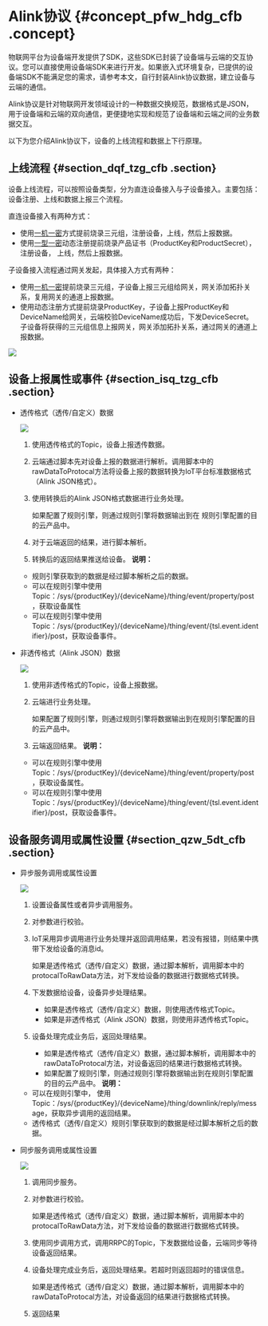 # Alink协议 {#concept_pfw_hdg_cfb .concept}

物联网平台为设备端开发提供了SDK，这些SDK已封装了设备端与云端的交互协议。您可以直接使用设备端SDK来进行开发。如果嵌入式环境复杂，已提供的设备端SDK不能满足您的需求，请参考本文，自行封装Alink协议数据，建立设备与云端的通信。

Alink协议是针对物联网开发领域设计的一种数据交换规范，数据格式是JSON，用于设备端和云端的双向通信，更便捷地实现和规范了设备端和云端之间的业务数据交互。

以下为您介绍Alink协议下，设备的上线流程和数据上下行原理。

## 上线流程 {#section_dqf_tzg_cfb .section}

设备上线流程，可以按照设备类型，分为直连设备接入与子设备接入。主要包括：设备注册、上线和数据上报三个流程。

直连设备接入有两种方式：

-   使用[一机一密](intl.zh-CN/设备端开发指南/C-SDK/设备安全认证/一机一密.md#)方式提前烧录三元组，注册设备，上线，然后上报数据。
-   使用[一型一密](intl.zh-CN/设备端开发指南/C-SDK/设备安全认证/一型一密.md#)动态注册提前烧录产品证书（ProductKey和ProductSecret），注册设备， 上线，然后上报数据。

子设备接入流程通过网关发起，具体接入方式有两种：

-   使用[一机一密](intl.zh-CN/设备端开发指南/C-SDK/设备安全认证/一机一密.md#)提前烧录三元组，子设备上报三元组给网关，网关添加拓扑关系，复用网关的通道上报数据。
-   使用动态注册方式提前烧录ProductKey，子设备上报ProductKey和DeviceName给网关，云端校验DeviceName成功后，下发DeviceSecret。子设备将获得的三元组信息上报网关，网关添加拓扑关系，通过网关的通道上报数据。

![](http://static-aliyun-doc.oss-cn-hangzhou.aliyuncs.com/assets/img/21183/153898400511778_zh-CN.jpg)

## 设备上报属性或事件 {#section_isq_tzg_cfb .section}

-   透传格式（透传/自定义）数据

    ![](images/11785_zh-CN.jpeg)

    1.  使用透传格式的Topic，设备上报透传数据。
    2.  云端通过脚本先对设备上报的数据进行解析。调用脚本中的rawDataToProtocal方法将设备上报的数据转换为IoT平台标准数据格式（Alink JSON格式）。
    3.  使用转换后的Alink JSON格式数据进行业务处理。

        如果配置了规则引擎，则通过规则引擎将数据输出到在 规则引擎配置的目的云产品中。

    4.  对于云端返回的结果，进行脚本解析。
    5.  转换后的返回结果推送给设备。
    **说明：** 

    -   规则引擎获取到的数据是经过脚本解析之后的数据。
    -   可以在规则引擎中使用Topic：/sys/\{productKey\}/\{deviceName\}/thing/event/property/post，获取设备属性
    -   可以在规则引擎中使用Topic：/sys/\{productKey\}/\{deviceName\}/thing/event/\{tsl.event.identifier\}/post，获取设备事件。
-   非透传格式（Alink JSON）数据

    ![](images/11792_zh-CN.jpeg)

    1.  使用非透传格式的Topic，设备上报数据。
    2.  云端进行业务处理。

        如果配置了规则引擎，则通过规则引擎将数据输出到在规则引擎配置的目的云产品中。

    3.  云端返回结果。
    **说明：** 

    -   可以在规则引擎中使用Topic：/sys/\{productKey\}/\{deviceName\}/thing/event/property/post，获取设备属性。
    -   可以在规则引擎中使用Topic：/sys/\{productKey\}/\{deviceName\}/thing/event/\{tsl.event.identifier\}/post，获取设备事件。

## 设备服务调用或属性设置 {#section_qzw_5dt_cfb .section}

-   异步服务调用或属性设置

    ![](images/11793_zh-CN.jpeg)

    1.  设置设备属性或者异步调用服务。
    2.  对参数进行校验。
    3.  IoT采用异步调用进行业务处理并返回调用结果，若没有报错，则结果中携带下发给设备的消息id。

        如果是透传格式（透传/自定义）数据，通过脚本解析，调用脚本中的protocalToRawData方法，对下发给设备的数据进行数据格式转换。

    4.  下发数据给设备，设备异步处理结果。
        -   如果是透传格式（透传/自定义）数据，则使用透传格式Topic。
        -   如果是非透传格式（Alink JSON）数据，则使用非透传格式Topic。
    5.  设备处理完成业务后，返回处理结果。
        -   如果是透传格式（透传/自定义）数据，通过脚本解析，调用脚本中的rawDataToProtocal方法，对设备返回的结果进行数据格式转换。
        -   如果配置了规则引擎，则通过规则引擎将数据输出到在规则引擎配置的目的云产品中。
    **说明：** 

    -   可以在规则引擎中， 使用Topic：/sys/\{productKey\}/\{deviceName\}/thing/downlink/reply/message，获取异步调用的返回结果。
    -   透传格式（透传/自定义）规则引擎获取到的数据是经过脚本解析之后的数据。
-   同步服务调用或属性设置

    ![](images/11794_zh-CN.jpeg)

    1.  调用同步服务。
    2.  对参数进行校验。

        如果是透传格式（透传/自定义）数据，通过脚本解析，调用脚本中的protocalToRawData方法，对下发给设备的数据进行数据格式转换。

    3.  使用同步调用方式，调用RRPC的Topic，下发数据给设备，云端同步等待设备返回结果。
    4.  设备处理完成业务后，返回处理结果。若超时则返回超时的错误信息。

        如果是透传格式（透传/自定义）数据，通过脚本解析，调用脚本中的rawDataToProtocal方法，对设备返回的结果进行数据格式转换。

    5.  返回结果

